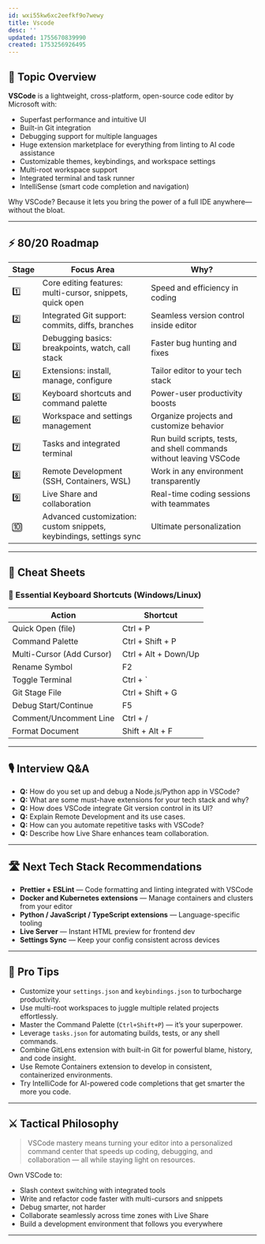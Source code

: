 ```yaml
---
id: wxi55kw6xc2eefkf9o7wewy
title: Vscode
desc: ''
updated: 1755670839990
created: 1753256926495
---
```


## 📌 Topic Overview

**VSCode** is a lightweight, cross-platform, open-source code editor by Microsoft with:

* Superfast performance and intuitive UI
* Built-in Git integration
* Debugging support for multiple languages
* Huge extension marketplace for everything from linting to AI code assistance
* Customizable themes, keybindings, and workspace settings
* Multi-root workspace support
* Integrated terminal and task runner
* IntelliSense (smart code completion and navigation)

Why VSCode?
Because it lets you bring the power of a full IDE anywhere—without the bloat.

---

## ⚡ 80/20 Roadmap

| Stage | Focus Area                                                          | Why?                                                                |
| ----- | ------------------------------------------------------------------- | ------------------------------------------------------------------- |
| 1️⃣   | Core editing features: multi-cursor, snippets, quick open           | Speed and efficiency in coding                                      |
| 2️⃣   | Integrated Git support: commits, diffs, branches                    | Seamless version control inside editor                              |
| 3️⃣   | Debugging basics: breakpoints, watch, call stack                    | Faster bug hunting and fixes                                        |
| 4️⃣   | Extensions: install, manage, configure                              | Tailor editor to your tech stack                                    |
| 5️⃣   | Keyboard shortcuts and command palette                              | Power-user productivity boosts                                      |
| 6️⃣   | Workspace and settings management                                   | Organize projects and customize behavior                            |
| 7️⃣   | Tasks and integrated terminal                                       | Run build scripts, tests, and shell commands without leaving VSCode |
| 8️⃣   | Remote Development (SSH, Containers, WSL)                           | Work in any environment transparently                               |
| 9️⃣   | Live Share and collaboration                                        | Real-time coding sessions with teammates                            |
| 🔟    | Advanced customization: custom snippets, keybindings, settings sync | Ultimate personalization                                            |

---

## 🧾 Cheat Sheets

### 🔹 Essential Keyboard Shortcuts (Windows/Linux)

| Action                    | Shortcut             |
| ------------------------- | -------------------- |
| Quick Open (file)         | Ctrl + P             |
| Command Palette           | Ctrl + Shift + P     |
| Multi-Cursor (Add Cursor) | Ctrl + Alt + Down/Up |
| Rename Symbol             | F2                   |
| Toggle Terminal           | Ctrl + \`            |
| Git Stage File            | Ctrl + Shift + G     |
| Debug Start/Continue      | F5                   |
| Comment/Uncomment Line    | Ctrl + /             |
| Format Document           | Shift + Alt + F      |

---

## 🎙️ Interview Q\&A

* **Q:** How do you set up and debug a Node.js/Python app in VSCode?
* **Q:** What are some must-have extensions for your tech stack and why?
* **Q:** How does VSCode integrate Git version control in its UI?
* **Q:** Explain Remote Development and its use cases.
* **Q:** How can you automate repetitive tasks with VSCode?
* **Q:** Describe how Live Share enhances team collaboration.

---

## 🛣️ Next Tech Stack Recommendations

* **Prettier + ESLint** — Code formatting and linting integrated with VSCode
* **Docker and Kubernetes extensions** — Manage containers and clusters from your editor
* **Python / JavaScript / TypeScript extensions** — Language-specific tooling
* **Live Server** — Instant HTML preview for frontend dev
* **Settings Sync** — Keep your config consistent across devices

---

## 🧠 Pro Tips

* Customize your `settings.json` and `keybindings.json` to turbocharge productivity.
* Use multi-root workspaces to juggle multiple related projects effortlessly.
* Master the Command Palette (`Ctrl+Shift+P`) — it’s your superpower.
* Leverage `tasks.json` for automating builds, tests, or any shell commands.
* Combine GitLens extension with built-in Git for powerful blame, history, and code insight.
* Use Remote Containers extension to develop in consistent, containerized environments.
* Try IntelliCode for AI-powered code completions that get smarter the more you code.

---

## ⚔️ Tactical Philosophy

> VSCode mastery means turning your editor into a personalized command center that speeds up coding, debugging, and collaboration — all while staying light on resources.

Own VSCode to:

* Slash context switching with integrated tools
* Write and refactor code faster with multi-cursors and snippets
* Debug smarter, not harder
* Collaborate seamlessly across time zones with Live Share
* Build a development environment that follows you everywhere

---
